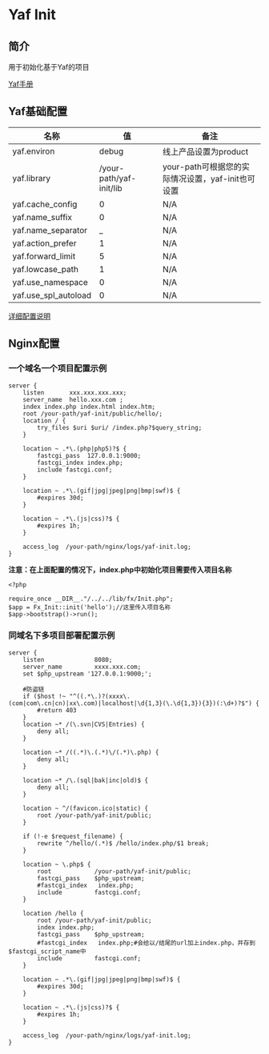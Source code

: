 # Yaf Init

## 简介

用于初始化基于Yaf的项目

[Yaf手册](http://www.laruence.com/manual/index.html)

## Yaf基础配置

名称|值|备注
-|-|-
yaf.environ|debug|线上产品设置为product
yaf.library|/your-path/yaf-init/lib|your-path可根据您的实际情况设置，yaf-init也可设置
yaf.cache_config|0|N/A
yaf.name_suffix|0|N/A
yaf.name_separator|_|N/A
yaf.action_prefer|1|N/A
yaf.forward_limit|5|N/A
yaf.lowcase_path|1|N/A
yaf.use_namespace|0|N/A
yaf.use_spl_autoload|0|N/A

[详细配置说明](http://php.net/manual/zh/yaf.configuration.php)

## Nginx配置

### 一个域名一个项目配置示例

```
server {
    listen       xxx.xxx.xxx.xxx;
    server_name  hello.xxx.com ;
    index index.php index.html index.htm;
    root /your-path/yaf-init/public/hello/;                                                                                                                                                       
    location / {   
        try_files $uri $uri/ /index.php?$query_string;
    }
    
    location ~ .*\.(php|php5)?$ {   
        fastcgi_pass  127.0.0.1:9000;
        fastcgi_index index.php;
        include fastcgi.conf;
    }   
    
    location ~ .*\.(gif|jpg|jpeg|png|bmp|swf)$ {   
        #expires 30d;
    }   
    
    location ~ .*\.(js|css)?$ {   
        #expires 1h; 
    }   
    
    access_log  /your-path/nginx/logs/yaf-init.log;
}
```

**注意：在上面配置的情况下，index.php中初始化项目需要传入项目名称**

```
<?php

require_once __DIR__."/../../lib/fx/Init.php";
$app = Fx_Init::init('hello');//这里传入项目名称
$app->bootstrap()->run();
```

### 同域名下多项目部署配置示例

```
server {
    listen              8080;
    server_name         xxxx.xxx.com;
    set $php_upstream '127.0.0.1:9000;';
    
    #防盗链
    if ($host !~ "^((.*\.)?(xxxx\.(com|com\.cn|cn)|xx\.com)|localhost|\d{1,3}(\.\d{1,3}){3})(:\d+)?$") {
        #return 403
    }
    location ~* /(\.svn|CVS|Entries) {
        deny all;
    }

    location ~* /((.*)\.(.*)\/(.*)\.php) {
        deny all;
    }

    location ~* /\.(sql|bak|inc|old)$ {
        deny all;
    }

    location ~ ^/(favicon.ico|static) {
        root /your-path/yaf-init/public;
    }
    
    if (!-e $request_filename) {
        rewrite ^/hello/(.*)$ /hello/index.php/$1 break;
    }
    
    location ~ \.php$ {
        root            /your-path/yaf-init/public;
        fastcgi_pass    $php_upstream;
        #fastcgi_index   index.php;
        include         fastcgi.conf;
    }
    
    location /hello {
        root /your-path/yaf-init/public;
        index index.php;
        fastcgi_pass    $php_upstream;
        #fastcgi_index   index.php;#会给以/结尾的url加上index.php，并存到$fastcgi_script_name中
        include         fastcgi.conf;
    }
    
    location ~ .*\.(gif|jpg|jpeg|png|bmp|swf)$ {   
        #expires 30d;
    }   
        
    location ~ .*\.(js|css)?$ {   
        #expires 1h; 
    }   
    
    access_log  /your-path/nginx/logs/yaf-init.log;
}
```
